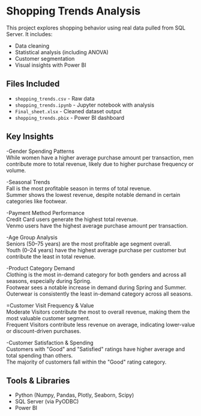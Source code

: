 # Shopping Trends Analysis

This project explores shopping behavior using real data pulled from SQL Server. It includes:
- Data cleaning
- Statistical analysis (including ANOVA)
- Customer segmentation
- Visual insights with Power BI

##  Files Included
- `shopping_trends.csv` - Raw data
- `shopping_trends.ipynb` - Jupyter notebook with analysis
- `Final_sheet.xlsx` - Cleaned dataset output
- `shopping_trends.pbix` - Power BI dashboard

##  Key Insights
-Gender Spending Patterns  
While women have a higher average purchase amount per transaction, men contribute more to total revenue, likely due to higher purchase frequency or volume.  

-Seasonal Trends  
Fall is the most profitable season in terms of total revenue.  
Summer shows the lowest revenue, despite notable demand in certain categories like footwear.

-Payment Method Performance  
Credit Card users generate the highest total revenue.  
Venmo users have the highest average purchase amount per transaction.  

-Age Group Analysis  
Seniors (50–75 years) are the most profitable age segment overall.  
Youth (0–24 years) have the highest average purchase per customer but contribute the least in total revenue.  

-Product Category Demand  
Clothing is the most in-demand category for both genders and across all seasons, especially during Spring.  
Footwear sees a notable increase in demand during Spring and Summer.  
Outerwear is consistently the least in-demand category across all seasons.  

=Customer Visit Frequency & Value  
Moderate Visitors contribute the most to overall revenue, making them the most valuable customer segment.  
Frequent Visitors contribute less revenue on average, indicating lower-value or discount-driven purchases.  

-Customer Satisfaction & Spending  
Customers with "Good" and "Satisfied" ratings have higher average and total spending than others.  
The majority of customers fall within the "Good" rating category.  



##  Tools & Libraries  
- Python (Numpy, Pandas, Plotly, Seaborn, Scipy)  
- SQL Server (via PyODBC)  
- Power BI  
